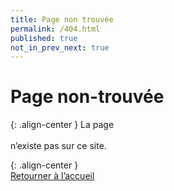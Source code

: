 ```yaml
---
title: Page non trouvée
permalink: /404.html
published: true
not_in_prev_next: true
---
```


# Page non-trouvée

{: .align-center }
La page <br/><code style="word-break: break-all;" id="page404"></code><br/>n’existe pas sur ce site.

{: .align-center }
[<i style="font-size:60pt; color:#AAA; margin-top:40px; margin:40px 0;" class="fa fa-exclamation-triangle"></i><br/>Retourner à l’accueil](/)

<script>
	var pp = document.getElementById( "page404" );
	pp.innerHTML = window.location.href;
</script>
